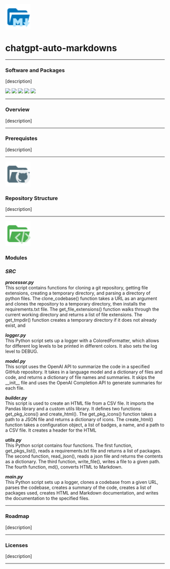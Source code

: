 <img
src="https://raw.githubusercontent.com/PKief/vscode-material-icon-theme/ec559a9f6bfd399b82bb44393651661b08aaf7ba/icons/folder-markdown-open.svg"
width="80" />

# chatgpt-auto-markdowns

------------------------------------------------------------------------

### Software and Packages

\[description\]

![](https://img.shields.io/badge/Python-3776AB.svg?style=for-the-badge&logo=Python&logoColor=white)
![](https://img.shields.io/badge/JSON-000000.svg?style=for-the-badge&logo=JSON&logoColor=white)
![](https://img.shields.io/badge/GNU%20Bash-4EAA25.svg?style=for-the-badge&logo=GNU-Bash&logoColor=white)
![](https://img.shields.io/badge/HTML5-E34F26.svg?style=for-the-badge&logo=HTML5&logoColor=white)
![](https://img.shields.io/badge/Git-F05032.svg?style=for-the-badge&logo=Git&logoColor=white)

------------------------------------------------------------------------

### Overview

\[description\]

------------------------------------------------------------------------

### Prerequistes

\[description\]

------------------------------------------------------------------------

<img
src="https://raw.githubusercontent.com/PKief/vscode-material-icon-theme/ec559a9f6bfd399b82bb44393651661b08aaf7ba/icons/folder-github-open.svg"
width="80" />

### Repository Structure

\[description\]

------------------------------------------------------------------------

<img
src="https://raw.githubusercontent.com/PKief/vscode-material-icon-theme/ec559a9f6bfd399b82bb44393651661b08aaf7ba/icons/folder-src-open.svg"
width="80" />

### Modules

### *SRC*

***processor.py***  
This script contains functions for cloning a git repository, getting
file extensions, creating a temporary directory, and parsing a directory
of python files. The clone\_codebase() function takes a URL as an
argument and clones the repository to a temporary directory, then
installs the requirements.txt file. The get\_file\_extensions() function
walks through the current working directory and returns a list of file
extensions. The get\_tmpdir() function creates a temporary directory if
it does not already exist, and

<!-- -->

***logger.py***  
This Python script sets up a logger with a ColoredFormatter, which
allows for different log levels to be printed in different colors. It
also sets the log level to DEBUG.

<!-- -->

***model.py***  
This script uses the OpenAI API to summarize the code in a specified
GitHub repository. It takes in a language model and a dictionary of
files and code, and returns a dictionary of file names and summaries. It
skips the \_\_init\_\_ file and uses the OpenAI Completion API to
generate summaries for each file.

<!-- -->

***builder.py***  
This script is used to create an HTML file from a CSV file. It imports
the Pandas library and a custom utils library. It defines two functions:
get\_pkg\_icons() and create\_html(). The get\_pkg\_icons() function
takes a path to a JSON file and returns a dictionary of icons. The
create\_html() function takes a configuration object, a list of badges,
a name, and a path to a CSV file. It creates a header for the HTML

<!-- -->

***utils.py***  
This Python script contains four functions. The first function,
get\_pkgs\_list(), reads a requirements.txt file and returns a list of
packages. The second function, read\_json(), reads a json file and
returns the contents as a dictionary. The third function, write\_file(),
writes a file to a given path. The fourth function, md(), converts HTML
to Markdown.

<!-- -->

***main.py***  
This Python script sets up a logger, clones a codebase from a given URL,
parses the codebase, creates a summary of the code, creates a list of
packages used, creates HTML and Markdown documentation, and writes the
documentation to the specified files.

------------------------------------------------------------------------

### Roadmap

\[description\]

------------------------------------------------------------------------

### Licenses

\[description\]

------------------------------------------------------------------------

